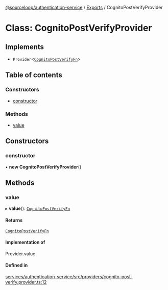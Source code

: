 [@sourceloop/authentication-service](../README.md) / [Exports](../modules.md) / CognitoPostVerifyProvider

# Class: CognitoPostVerifyProvider

## Implements

- `Provider`<[`CognitoPostVerifyFn`](../modules.md#cognitopostverifyfn)\>

## Table of contents

### Constructors

- [constructor](CognitoPostVerifyProvider.md#constructor)

### Methods

- [value](CognitoPostVerifyProvider.md#value)

## Constructors

### constructor

• **new CognitoPostVerifyProvider**()

## Methods

### value

▸ **value**(): [`CognitoPostVerifyFn`](../modules.md#cognitopostverifyfn)

#### Returns

[`CognitoPostVerifyFn`](../modules.md#cognitopostverifyfn)

#### Implementation of

Provider.value

#### Defined in

[services/authentication-service/src/providers/cognito-post-verify.provider.ts:12](https://github.com/sourcefuse/loopback4-microservice-catalog/blob/b93c60ac7/services/authentication-service/src/providers/cognito-post-verify.provider.ts#L12)
